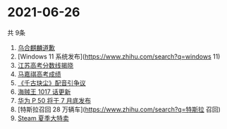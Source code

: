 # 2021-06-26
  共 9条

  <!-- BEGIN -->
  <!-- 最后更新时间:Sat Jun 26 2021 08:10:55 GMT+0000 (Coordinated Universal Time) -->
  1. [乌合麒麟道歉](https://www.zhihu.com/search?q=乌合麒麟)
1. [Windows 11 系统发布](https://www.zhihu.com/search?q=windows 11)
1. [江苏高考分数线揭晓](https://www.zhihu.com/search?q=江西高考)
1. [马嘉祺高考成绩](https://www.zhihu.com/search?q=马嘉祺高考)
1. [《千古玦尘》配音引争议](https://www.zhihu.com/search?q=千古玦尘配音)
1. [海贼王 1017 话更新](https://www.zhihu.com/search?q=海贼王)
1. [华为 P 50 将于 7 月底发布](https://www.zhihu.com/search?q=华为p50)
1. [特斯拉召回 28 万辆车](https://www.zhihu.com/search?q=特斯拉 召回)
1. [Steam 夏季大特卖](https://www.zhihu.com/search?q=Steam)
  <!-- END -->
  